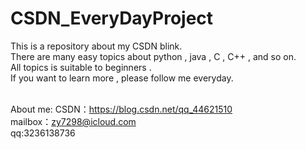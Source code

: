 # CSDN_EveryDayProject
This is a repository about my CSDN blink. <br>
There are many easy topics about python , java , C , C++ , and so on.<br>
All topics is suitable to beginners .<br>
If you want to learn more , please follow me everyday.<br>
<br>




About me:
CSDN：https://blog.csdn.net/qq_44621510<br>
mailbox：zy7298@icloud.com
<br>
qq:3236138736
